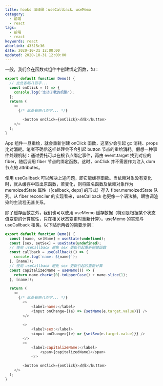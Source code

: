 ```yaml
---
title: hooks 演绎录：useCallback、useMemo
category:
  - 前端
  - react
tags:
  - 前端
  - react
keywords: react
abbrlink: 43315c36
date: 2020-10-31 12:00:00
updated: 2020-10-31 12:00:00
---
```


一般，我们会在函数式组件中创建绑定函数，如：

```js
export default function Demo() {
  // 此处省略八百字...
  const onClick = () => {
    console.log('谁动了我的奶酪');
  };
  return (
    <>
      {/* 此处省略八百字... */}
      
        <button onClick={onClick}>点我</button>
    </>
  );
}
```

App 组件一旦重绘，就会重新创建 onClick 函数，这至少会引起 gc 消耗、props 比对消耗。笔者不确信这样处理会不会引起 button 节点的重绘消耗。假想一种事件处理机制：通过委托可以在根节点绑定事件，再由 event.target 找到对应的 fiber，随后调用 fiber 节点的绑定函数。这时，onClick 并不需要作为注入 dom 节点的 attributes。

使用 useCallback 可以解决上述问题，即它能缓存函数。当依赖对象没有变化时，就从缓存中取出原函数，若变化，则将匿名函数及依赖对象作为 memoizedState 属性（[callback, deps] 的形式）存入 fiber.memoizedState 队列。从 fiber reconciler 的实现看来，useCallback 也更像一个语法糖，跟协调渲染的主流程无甚关系。

除了缓存函数之外，我们也可以使用 useMemo 缓存数据（特别是根据某个状态值变更的计算属性，只在相关状态变更时重新计算）。useMemo 的实现与 useCallback 相类。以下贴示两者的简要示例：

```js
export default function Demo() {
  const [name, setName] = useState(undefined);
  const [sex, setSex] = useState(undefined);
  // 使用 useCallback 避免 sex 更新引起重新创建函数
  const callback = useCallback(() => {
    console.log(`name: ${name}`);
  }, [name]);
  // 使用 useCallback 避免 sex 更新引起的重新计算
  const capitalizedName = useMemo(() => {
    return name.charAt(0).toUpperCase() + name.slice(1);
  }, [name]);
  
  return (
    <>
      {/* 此处省略八百字... */}
        <>
            <label>name:</label>
            <input onChange={(e) => {setName(e.target.value)}} />
        </>
  
        <>
            <label>sex:</label>
            <input onChange={(e) => {setSex(e.target.value)}} />
        </>
        <>
            <label>capitalizeName:</label>
                <span>{capitalizedName}</span>
            </>
      
        <button onClick={onClick}>点我</button>
    </>
  );
}
```